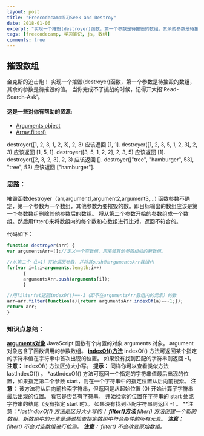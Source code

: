 ```yaml
---
layout: post
title: "Freecodecamp练习Seek and Destroy"
date: 2018-01-06
excerpt: "实现一个摧毁(destroyer)函数，第一个参数是待摧毁的数组，其余的参数是待摧毁的值。当你完成不了挑战的时候，记得开大招'Read-Search-Ask'。"
tags: [freecodecamp, 学习笔记, js, 数组]
comments: true
---
```


## 摧毁数组
金克斯的迫击炮！
实现一个摧毁(destroyer)函数，第一个参数是待摧毁的数组，其余的参数是待摧毁的值。
当你完成不了挑战的时候，记得开大招'Read-Search-Ask'。

#### 这是一些对你有帮助的资源:

* [Arguments object](https://developer.mozilla.org/zh-CN/docs/Web/JavaScript/Reference/Functions/arguments)
* [Array.filter()](https://developer.mozilla.org/zh-CN/docs/Web/JavaScript/Reference/Global_Objects/Array/filter)

destroyer([1, 2, 3, 1, 2, 3], 2, 3) 应该返回 [1, 1].
destroyer([1, 2, 3, 5, 1, 2, 3], 2, 3) 应该返回 [1, 5, 1].
destroyer([3, 5, 1, 2, 2], 2, 3, 5) 应该返回 [1].
destroyer([2, 3, 2, 3], 2, 3) 应该返回 [].
destroyer(["tree", "hamburger", 53], "tree", 53) 应该返回 ["hamburger"].

### 思路：

摧毁函数destroyer（arr,argument1,argument2,argument3,...)
函数参数不确定，第一个参数为一个数组，其他参数为要摧毁的数。即目标输出的数组应该是第一个参数数组删除其他参数后的数组。
将从第二个参数开始的参数组成一个数组。然后用fitter()来将数组内的每个数和心数组进行比对，返回不符合的。

代码如下：
~~~javascript
function destroyer(arr) {
var argumentsArr=[];//定义一个空数组，用来装其他参数组成的新数组。

//从第二个（i=1）开始遍历参数，并将其push到argumentsArr数组内
for(var i=1;i<arguments.length;i++)
      {
      argumentsArr.push(arguments[i]);
      }

//用filterfat返回indexOf()==-1（即不在argumentsArr数组内的元素）的数
arr=arr.filter(function(a){return argumentsArr.indexOf(a)==-1;});
return arr;
}
~~~

### 知识点总结：
**[arguments对象](http://www.runoob.com/js/js-function-parameters.html)**
JavaScript 函数有个内置的对象 arguments 对象。
argument 对象包含了函数调用的参数数组。
**[indexOf()方法](http://www.runoob.com/jsref/jsref-indexof.html)**
indexOf() 方法可返回某个指定的字符串值在字符串中首次出现的位置。
如果没有找到匹配的字符串则返回 -1。
**注意：** indexOf() 方法区分大小写。
**提示：** 同样你可以查看类似方法 lastIndexOf() 。
*astIndexOf() 方法可返回一个指定的字符串值最后出现的位置，如果指定第二个参数 start，则在一个字符串中的指定位置从后向前搜索。
**注意：** 该方法将从后向前检索字符串，但返回是从起始位置 (0) 开始计算子字符串最后出现的位置。 看它是否含有字符串。
开始检索的位置在字符串的 start 处或字符串的结尾（没有指定 start 时）。
如果没有找到匹配字符串则返回 -1 。
**注意：**lastIndexOf() 方法是区分大小写的！
**[filter()方法](http://www.runoob.com/jsref/jsref-filter.html)**
filter() 方法创建一个新的数组，新数组中的元素是通过检查指定数组中符合条件的所有元素。
**注意：** filter() 不会对空数组进行检测。
**注意：** filter() 不会改变原始数组。*